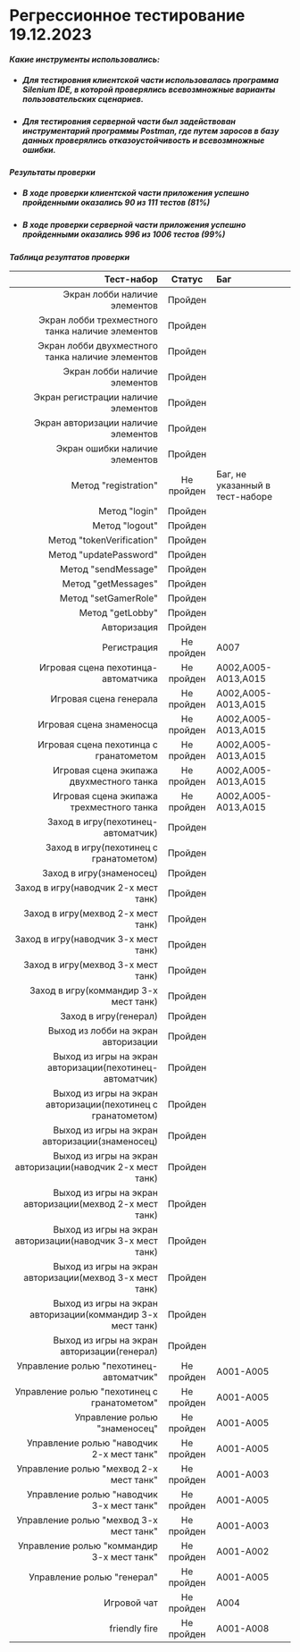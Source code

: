 # **Регрессионное тестирование 19.12.2023**

**_Какие инструменты использовались:_**

- ##### Для тестировния клиентской части использовалась программа Silenium IDE, в которой проверялись всевозмножные варианты пользовательских сценариев. <br>
- ##### Для тестировния серверной части был задействован инструментарий программы Postman, где путем заросов в базу данных проверялись отказоустойчивость и всевозмножные ошибки.

**_Результаты проверки_**

- ##### В ходе проверки клиентской части приложения успешно пройденными оказались 90 из 111 тестов (81%) <br>
- ##### В ходе проверки серверной части приложения успешно пройденными оказались 996 из 1006 тестов (99%)

**_Таблица резултатов проверки_**

|                                                   Тест-набор |   Статус   | Баг                             |
| -----------------------------------------------------------: | :--------: | :------------------------------ |
|                                Экран лобби наличие элементов |  Пройден   |                                 |
|             Экран лобби трехместного танка наличие элементов |  Пройден   |                                 |
|             Экран лобби двухместного танка наличие элементов |  Пройден   |                                 |
|                                Экран лобби наличие элементов |  Пройден   |                                 |
|                          Экран регистрации наличие элементов |  Пройден   |                                 |
|                          Экран авторизации наличие элементов |  Пройден   |                                 |
|                               Экран ошибки наличие элементов |  Пройден   |                                 |
|                                         Метод "registration" | Не пройден | Баг, не указанный в тест-наборе |
|                                                Метод "login" |  Пройден   |                                 |
|                                               Метод "logout" |  Пройден   |                                 |
|                                    Метод "tokenVerification" |  Пройден   |                                 |
|                                       Метод "updatePassword" |  Пройден   |                                 |
|                                          Метод "sendMessage" |  Пройден   |                                 |
|                                          Метод "getMessages" |  Пройден   |                                 |
|                                         Метод "setGamerRole" |  Пройден   |                                 |
|                                             Метод "getLobby" |  Пройден   |                                 |
|                                                  Авторизация |  Пройден   |                                 |
|                                                  Регистрация | Не пройден | A007                            |
|                          Игровая сцена пехотинца-автоматчика | Не пройден | A002,A005-A013,A015             |
|                                       Игровая сцена генерала | Не пройден | A002,A005-A013,A015             |
|                                     Игровая сцена знаменосца | Не пройден | A002,A005-A013,A015             |
|                       Игровая сцена пехотинца с гранатометом | Не пройден | A002,A005-A013,A015             |
|                     Игровая сцена экипажа двухместного танка | Не пройден | A002,A005-A013,A015             |
|                     Игровая сцена экипажа трехместного танка | Не пройден | A002,A005-A013,A015             |
|                           Заход в игру(пехотинец-автоматчик) |  Пройден   |                                 |
|                       Заход в игру(пехотинец с гранатометом) |  Пройден   |                                 |
|                                     Заход в игру(знаменосец) |  Пройден   |                                 |
|                         Заход в игру(наводчик 2-х мест танк) |  Пройден   |                                 |
|                           Заход в игру(мехвод 2-х мест танк) |  Пройден   |                                 |
|                         Заход в игру(наводчик 3-х мест танк) |  Пройден   |                                 |
|                           Заход в игру(мехвод 3-х мест танк) |  Пройден   |                                 |
|                        Заход в игру(коммандир 3-х мест танк) |  Пройден   |                                 |
|                                        Заход в игру(генерал) |  Пройден   |                                 |
|                          Выход из лобби на экран авторизации |  Пройден   |                                 |
|     Выход из игры на экран авторизации(пехотинец-автоматчик) |  Пройден   |                                 |
| Выход из игры на экран авторизации(пехотинец с гранатометом) |  Пройден   |                                 |
|               Выход из игры на экран авторизации(знаменосец) |  Пройден   |                                 |
|   Выход из игры на экран авторизации(наводчик 2-х мест танк) |  Пройден   |                                 |
|     Выход из игры на экран авторизации(мехвод 2-х мест танк) |  Пройден   |                                 |
|   Выход из игры на экран авторизации(наводчик 3-х мест танк) |  Пройден   |                                 |
|     Выход из игры на экран авторизации(мехвод 3-х мест танк) |  Пройден   |                                 |
|  Выход из игры на экран авторизации(коммандир 3-х мест танк) |  Пройден   |                                 |
|                  Выход из игры на экран авторизации(генерал) |  Пройден   |                                 |
|                      Управление ролью "пехотинец-автоматчик" | Не пройден | A001-A005                       |
|                  Управление ролью "пехотинец с гранатометом" | Не пройден | A001-A005                       |
|                                Управление ролью "знаменосец" | Не пройден | A001-A005                       |
|                    Управление ролью "наводчик 2-х мест танк" | Не пройден | A001-A005                       |
|                      Управление ролью "мехвод 2-х мест танк" | Не пройден | A001-A003                       |
|                    Управление ролью "наводчик 3-х мест танк" | Не пройден | A001-A005                       |
|                      Управление ролью "мехвод 3-х мест танк" | Не пройден | A001-A003                       |
|                   Управление ролью "коммандир 3-х мест танк" | Не пройден | A001-A002                       |
|                                   Управление ролью "генерал" | Не пройден | A001-A005                       |
|                                                  Игровой чат | Не пройден | A004                            |
|                                                friendly fire | Не пройден | A001-A008                       |
